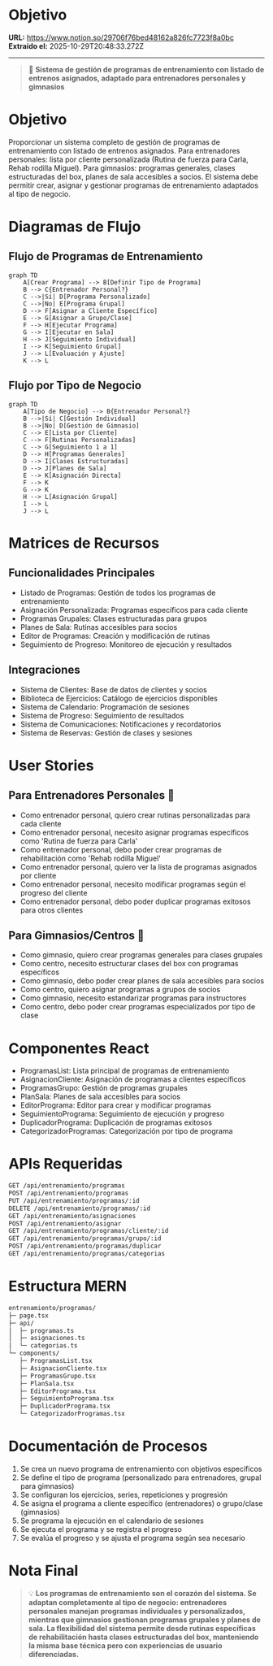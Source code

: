 # Objetivo

**URL:** https://www.notion.so/29706f76bed48162a826fc7723f8a0bc
**Extraído el:** 2025-10-29T20:48:33.272Z

---

> 💪 **Sistema de gestión de programas de entrenamiento con listado de entrenos asignados, adaptado para entrenadores personales y gimnasios**

# Objetivo

Proporcionar un sistema completo de gestión de programas de entrenamiento con listado de entrenos asignados. Para entrenadores personales: lista por cliente personalizada (Rutina de fuerza para Carla, Rehab rodilla Miguel). Para gimnasios: programas generales, clases estructuradas del box, planes de sala accesibles a socios. El sistema debe permitir crear, asignar y gestionar programas de entrenamiento adaptados al tipo de negocio.

# Diagramas de Flujo

## Flujo de Programas de Entrenamiento

```mermaid
graph TD
    A[Crear Programa] --> B[Definir Tipo de Programa]
    B --> C{Entrenador Personal?}
    C -->|Sí| D[Programa Personalizado]
    C -->|No| E[Programa Grupal]
    D --> F[Asignar a Cliente Específico]
    E --> G[Asignar a Grupo/Clase]
    F --> H[Ejecutar Programa]
    G --> I[Ejecutar en Sala]
    H --> J[Seguimiento Individual]
    I --> K[Seguimiento Grupal]
    J --> L[Evaluación y Ajuste]
    K --> L
```

## Flujo por Tipo de Negocio

```mermaid
graph TD
    A[Tipo de Negocio] --> B{Entrenador Personal?}
    B -->|Sí| C[Gestión Individual]
    B -->|No| D[Gestión de Gimnasio]
    C --> E[Lista por Cliente]
    C --> F[Rutinas Personalizadas]
    C --> G[Seguimiento 1 a 1]
    D --> H[Programas Generales]
    D --> I[Clases Estructuradas]
    D --> J[Planes de Sala]
    E --> K[Asignación Directa]
    F --> K
    G --> K
    H --> L[Asignación Grupal]
    I --> L
    J --> L
```

# Matrices de Recursos

## Funcionalidades Principales

- Listado de Programas: Gestión de todos los programas de entrenamiento
- Asignación Personalizada: Programas específicos para cada cliente
- Programas Grupales: Clases estructuradas para grupos
- Planes de Sala: Rutinas accesibles para socios
- Editor de Programas: Creación y modificación de rutinas
- Seguimiento de Progreso: Monitoreo de ejecución y resultados
## Integraciones

- Sistema de Clientes: Base de datos de clientes y socios
- Biblioteca de Ejercicios: Catálogo de ejercicios disponibles
- Sistema de Calendario: Programación de sesiones
- Sistema de Progreso: Seguimiento de resultados
- Sistema de Comunicaciones: Notificaciones y recordatorios
- Sistema de Reservas: Gestión de clases y sesiones
# User Stories

## Para Entrenadores Personales 🧍

- Como entrenador personal, quiero crear rutinas personalizadas para cada cliente
- Como entrenador personal, necesito asignar programas específicos como 'Rutina de fuerza para Carla'
- Como entrenador personal, debo poder crear programas de rehabilitación como 'Rehab rodilla Miguel'
- Como entrenador personal, quiero ver la lista de programas asignados por cliente
- Como entrenador personal, necesito modificar programas según el progreso del cliente
- Como entrenador personal, debo poder duplicar programas exitosos para otros clientes
## Para Gimnasios/Centros 🏢

- Como gimnasio, quiero crear programas generales para clases grupales
- Como centro, necesito estructurar clases del box con programas específicos
- Como gimnasio, debo poder crear planes de sala accesibles para socios
- Como centro, quiero asignar programas a grupos de socios
- Como gimnasio, necesito estandarizar programas para instructores
- Como centro, debo poder crear programas especializados por tipo de clase
# Componentes React

- ProgramasList: Lista principal de programas de entrenamiento
- AsignacionCliente: Asignación de programas a clientes específicos
- ProgramasGrupo: Gestión de programas grupales
- PlanSala: Planes de sala accesibles para socios
- EditorPrograma: Editor para crear y modificar programas
- SeguimientoPrograma: Seguimiento de ejecución y progreso
- DuplicadorPrograma: Duplicación de programas exitosos
- CategorizadorProgramas: Categorización por tipo de programa
# APIs Requeridas

```bash
GET /api/entrenamiento/programas
POST /api/entrenamiento/programas
PUT /api/entrenamiento/programas/:id
DELETE /api/entrenamiento/programas/:id
GET /api/entrenamiento/asignaciones
POST /api/entrenamiento/asignar
GET /api/entrenamiento/programas/cliente/:id
GET /api/entrenamiento/programas/grupo/:id
POST /api/entrenamiento/programas/duplicar
GET /api/entrenamiento/programas/categorias
```

# Estructura MERN

```bash
entrenamiento/programas/
├─ page.tsx
├─ api/
│  ├─ programas.ts
│  ├─ asignaciones.ts
│  └─ categorias.ts
└─ components/
   ├─ ProgramasList.tsx
   ├─ AsignacionCliente.tsx
   ├─ ProgramasGrupo.tsx
   ├─ PlanSala.tsx
   ├─ EditorPrograma.tsx
   ├─ SeguimientoPrograma.tsx
   ├─ DuplicadorPrograma.tsx
   └─ CategorizadorProgramas.tsx
```

# Documentación de Procesos

1. Se crea un nuevo programa de entrenamiento con objetivos específicos
1. Se define el tipo de programa (personalizado para entrenadores, grupal para gimnasios)
1. Se configuran los ejercicios, series, repeticiones y progresión
1. Se asigna el programa a cliente específico (entrenadores) o grupo/clase (gimnasios)
1. Se programa la ejecución en el calendario de sesiones
1. Se ejecuta el programa y se registra el progreso
1. Se evalúa el progreso y se ajusta el programa según sea necesario
# Nota Final

> 💡 **Los programas de entrenamiento son el corazón del sistema. Se adaptan completamente al tipo de negocio: entrenadores personales manejan programas individuales y personalizados, mientras que gimnasios gestionan programas grupales y planes de sala. La flexibilidad del sistema permite desde rutinas específicas de rehabilitación hasta clases estructuradas del box, manteniendo la misma base técnica pero con experiencias de usuario diferenciadas.**

